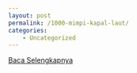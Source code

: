 ```yaml
---
layout: post
permalink: /1000-mimpi-kapal-laut/
categories:
    - Uncategorized
---
```


[Baca Selengkapnya](/10)